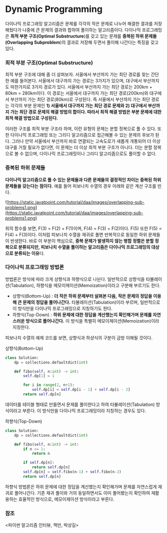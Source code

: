 # Dynamic Programming

다이나믹 프로그래밍 알고리즘은 문제를 각각의 작은 문제로 나누어 해결한 결과를 저장해뒀다가 나중에 큰 문제의 결과와 합하여 풀이하는 알고리즘이다. 다이나믹 프로그래밍은 **최적 부분 구조(Optimal Substructure**)를 갖고 있는 문제를 **중복된 하위 문제들(Overlapping Subproblem**)의 결과로 저장해 두면서 풀이해 나간다는 특징을 갖고 있다.

### 최적 부분 구조(Optimal Substructure)

최적 부분 구조에 대해 좀 더 살펴보자. 서울에서 부산까지 가는 최단 경로를 찾는 간단한 예를 들어본다. 서울에서 대구까지 가는 경로는 3가지가 있으며, 대구에서 부산까지도 마찬가지로 3가지 경로가 있다. 서울에서 부산까지 가는 최단 경로는 200km + 80km = 280km이다. 이 경로는 서울에서 대구까지 가는 최단 경로(200km)와 대구에서 부산까지 가는 최단 경로(80km)로 구성된다. 즉 서울에서 부산까지 가는 최단 경로는 각각의 부분 문제인 **1) 서울에서 대구까지 가는 최단 경로 문제와 2) 대구에서 부산까지 가는 최단 경로 문제의 해결 방법의 합이다. 따라서 최적 해결 방법은 부분 문제에 대한 최적 해결 방법으로 구성된다.**

이러한 구조를 최적 부분 구조라 하며, 이런 유형의 문제는 분할 정복으로 풀 수 있다. 또한 다이나믹 프로그래밍 또는 그리디 알고리즘으로 접근해볼 수 있는 문제의 후보가 된다. 그러나 만약 서울에서 부산까지 바로 연결되는 고속도로가 새롭게 개통되어 더 이상 대구를 거칠 필요가 없다면, 이 문제는 더 이상 최적 부분 구조가 아니다. 더는 분할 정복으로 볼 수 없으며, 다이나믹 프로그래밍이나 그리디 알고리즘으로도 풀이할 수 없다.

### 중복된 하위 문제들

**다이나믹 알고리즘으로 풀 수 있는 문제들과 다른 문제들의 결정적인 차이는 중복된 하위 문제들을 갖는다는 점이다.** 예를 들어 피보나치 수열의 경우 아래와 같은 계산 구조를 띤다.

![https://static.javatpoint.com/tutorial/daa/images/overlapping-sub-problems1.png](https://static.javatpoint.com/tutorial/daa/images/overlapping-sub-problems1.png)

위의 함수를 보면, F(3) = F(2) + F(1)이며, F(4) = F(3) + F(2)이다. F(5) 또한 F(5) = F(4) + F(3)이다. 이처럼 피보나치 수열을 재귀로 풀면 반복적으로 동일한 하위 문제들이 반생한다. 바로 이 부분이 핵심으로, **중복 문제가 발생하지 않는 병합 정렬은 분할 정복으로 분류되지만, 피보나치 수열을 풀이하는 알고리즘은 다이나믹 프로그래밍의 대상으로 분류되는 이유**다.

### 다이나믹 프로그래밍 방법론

방법론은 방식에 따라 크게 상향식과 하향식으로 나뉜다. 일반적으로 상향식을 타뷸레이션(Tabulation), 하향식을 메모이제이션(Memoization)이라고 구분해 부르기도 한다.

- 상향식(Bottom-Up) : **더 작은 하위 문제부터 살펴본 다음, 작은 문제의 정답을 이용해 큰 문제의 정답을 풀어나간다.** 타뷸레이션(Tabulation)이라 부르며, 일반적으로 이 방식만을 다이나믹 프로그래밍으로 지칭하기도 한다.
- 하향식(Top-Down) : **하위 문제에 대한 정답을 계산했는지 확인해가며 문제를 자연스러운 방식으로 풀어나간다.** 이 방식을 특별히 메모이제이션(Memoization)이라 지칭한다.

피보나치 수열의 예제 코드를 보면, 상향식과 하샹식의 구분이 금방 이해될 것이다.

상향식(Bottom-Up)

```python
class Solution:
    dp = collections.defaultdict(int)

    def fibo(self, n:int) -> int:
        self.dp[1] = 1

        for i in range(2, n+1):
            self.dp[i] = self.dp[i - 1] + self.dp[i - 2]
        return self.dp[n]
```
데이터를 테이블 형태로 만들면서 문제를 풀이한다고 하여 타뷸레이션(Tabulation) 방식이라고 부른다. 이 방식만을 다이나믹 프로그래밍이라 지칭하는 경우도 있다.

하향식(Top-Down)

```python
class Solution:
    dp = collections.defaultdict(int)

    def fibo(self, n:int) -> int:
        if n <= 1:
            return n

        if self.dp[n]:
            return self.dp[n]
        self.dp[n] = self.fibo(n-1) + self.fibo(n-2)
        return self.dp[n]
```

하향식 방법론은 하위 문제에 대한 정답을 계산했는지 확인해가며 문제를 자연스럽게 재귀로 풀어나간다. 기존 재귀 풀이와 거의 동일하면서도 이미 풀어봤는지 확인하여 재활용하는 효율적인 방식으로, 메모이제이션 방식이라고 부른다.

### 참조

<파이썬 알고리즘 인터뷰, 책만, 박상길>
